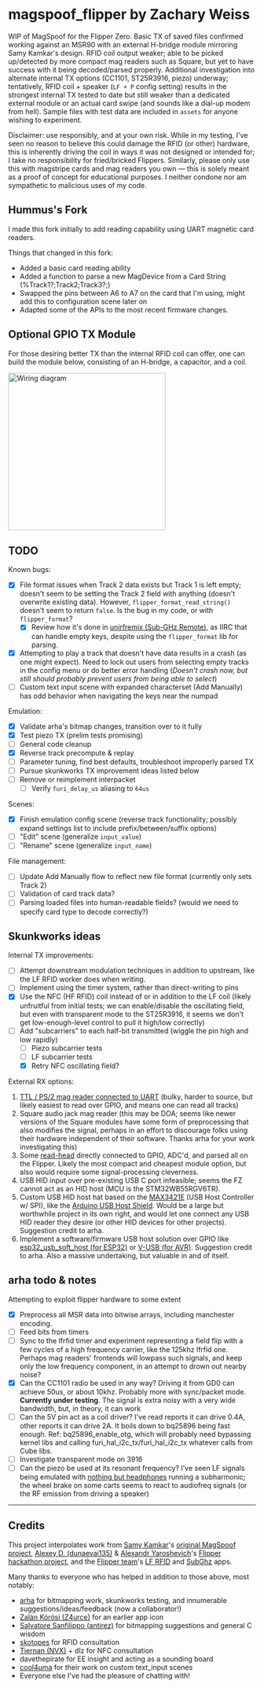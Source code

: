 # magspoof_flipper by Zachary Weiss
WIP of MagSpoof for the Flipper Zero. Basic TX of saved files confirmed working against an MSR90 with an external H-bridge module mirroring Samy Kamkar's design. RFID coil output weaker; able to be picked up/detected by more compact mag readers such as Square, but yet to have success with it being decoded/parsed properly. Additional investigation into alternate internal TX options (CC1101, ST25R3916, piezo) underway; tentatively, RFID coil + speaker (`LF + P` config setting) results in the strongest internal TX tested to date but still weaker than a dedicated external module or an actual card swipe (and sounds like a dial-up modem from hell). Sample files with test data are included in `assets` for anyone wishing to experiment.

Disclaimer: use responsibly, and at your own risk. While in my testing, I've seen no reason to believe this could damage the RFID (or other) hardware, this is inherently driving the coil in ways it was not designed or intended for; I take no responsibility for fried/bricked Flippers. Similarly, please only use this with magstripe cards and mag readers you own — this is solely meant as a proof of concept for educational purposes. I neither condone nor am sympathetic to malicious uses of my code.

## Hummus's Fork
I made this fork initially to add reading capability using UART magnetic card readers.

Things that changed in this fork:
- Added a basic card reading ability
- Added a function to parse a new MagDevice from a Card String (%Track1?;Track2;Track3?;)
- Swapped the pins between A6 to A7 on the card that I'm using, might add this to configuration scene later on
- Adapted some of the APIs to the most recent firmware changes.

## Optional GPIO TX Module
For those desiring better TX than the internal RFID coil can offer, one can build the module below, consisting of an H-bridge, a capacitor, and a coil.

<img src="https://user-images.githubusercontent.com/20050953/215654078-1f4b370e-21b3-4324-b63c-3bbbc643120e.png" alt="Wiring diagram" title="Wiring diagram" style="height:320px">


## TODO
Known bugs:
- [X] File format issues when Track 2 data exists but Track 1 is left empty; doesn't seem to be setting the Track 2 field with anything (doesn't overwrite existing data). However, `flipper_format_read_string()` doesn't seem to return `false`. Is the bug in my code, or with `flipper_format`?
  - [X] Review how it's done in [unirfremix (Sub-GHz Remote)](https://github.com/DarkFlippers/unleashed-firmware/blob/dev/applications/main/unirfremix/unirfremix_app.c), as IIRC that can handle empty keys, despite using the `flipper_format` lib for parsing.
- [X] Attempting to play a track that doesn't have data results in a crash (as one might expect). Need to lock out users from selecting empty tracks in the config menu or do better error handling (*Doesn't crash now, but still should probably prevent users from being able to select*)
- [ ] Custom text input scene with expanded characterset (Add Manually) has odd behavior when navigating the keys near the numpad

Emulation:
- [X] Validate arha's bitmap changes, transition over to it fully
- [X] Test piezo TX (prelim tests promising)
- [ ] General code cleanup
- [X] Reverse track precompute & replay
- [ ] Parameter tuning, find best defaults, troubleshoot improperly parsed TX
- [ ] Pursue skunkworks TX improvement ideas listed below
- [ ] Remove or reimplement interpacket 
  - [ ] Verify `furi_delay_us` aliasing to `64us`

Scenes:
- [X] Finish emulation config scene (reverse track functionality; possibly expand settings list to include prefix/between/suffix options)
- [ ] "Edit" scene (generalize `input_value`)
- [ ] "Rename" scene (generalize `input_name`)

File management:
- [ ] Update Add Manually flow to reflect new file format (currently only sets Track 2)
- [ ] Validation of card track data?
- [ ] Parsing loaded files into human-readable fields? (would we need to specify card type to decode correctly?)

## Skunkworks ideas
Internal TX improvements:
- [ ] Attempt downstream modulation techniques in addition to upstream, like the LF RFID worker does when writing.
- [ ] Implement using the timer system, rather than direct-writing to pins
- [X] Use the NFC (HF RFID) coil instead of or in addition to the LF coil (likely unfruitful from initial tests; we can enable/disable the oscillating field, but even with transparent mode to the ST25R3916, it seems we don't get low-enough-level control to pull it high/low correctly) 
- [ ] Add "subcarriers" to each half-bit transmitted (wiggle the pin high and low rapidly)
  - [ ] Piezo subcarrier tests
  - [ ] LF subcarrier tests
  - [X] Retry NFC oscillating field? 

External RX options:
1. [TTL / PS/2 mag reader connected to UART](https://www.alibaba.com/product-detail/Mini-portable-12-3-tracks-usb_60679900708.html) (bulky, harder to source, but likely easiest to read over GPIO, and means one can read all tracks)
2. Square audio jack mag reader (this may be DOA; seems like newer versions of the Square modules have some form of preprocessing that also modifies the signal, perhaps in an effort to discourage folks using their hardware independent of their software. Thanks arha for your work investigating this)
3. Some [read-head](https://www.alibaba.com/product-detail/POS-1-2-3-triple-track_60677205741.html) directly connected to GPIO, ADC'd, and parsed all on the Flipper. Likely the most compact and cheapest module option, but also would require some signal-processing cleverness.
4. USB HID input over pre-existing USB C port infeasible; seems the FZ cannot act as an HID host (MCU is the STM32WB55RGV6TR).
5. Custom USB HID host hat based on the [MAX3421E](https://www.analog.com/en/products/max3421e.html) (USB Host Controller w/ SPI), like the [Arduino USB Host Shield](https://docs.arduino.cc/retired/shields/arduino-usb-host-shield). Would be a large but worthwhile project in its own right, and would let one connect any USB HID reader they desire (or other HID devices for other projects). Suggestion credit to arha.
6. Implement a software/firmware USB host solution over GPIO like [esp32_usb_soft_host (for ESP32)](https://github.com/sdima1357/esp32_usb_soft_host) or [V-USB (for AVR)](https://www.obdev.at/products/vusb/index.html). Suggestion credit to arha. Also a massive undertaking, but valuable in and of itself.

## arha todo & notes
Attempting to exploit flipper hardware to some extent

- [X] Preprocess all MSR data into bitwise arrays, including manchester encoding. 
- [ ] Feed bits from timers
- [ ] Sync to the lfrfid timer and experiment representing a field flip with a few cycles of a high frequency carrier, like the 125khz lfrfid one. Perhaps mag readers' frontends will lowpass such signals, and keep only the low frequency component, in an attempt to drown out nearby noise?
- [X] Can the CC1101 radio be used in any way? Driving it from GD0 can achieve 50us, or about 10khz. Probably more with sync/packet mode. **Currently under testing**. The signal is extra noisy with a very wide bandwidth, but, in theory, it can work
- [ ] Can the 5V pin act as a coil driver? I've read reports it can drive 0.4A, other reports it can drive 2A. It boils down to bq25896 being fast enough. Ref: bq25896_enable_otg, which will probably need bypassing kernel libs and calling furi_hal_i2c_tx/furi_hal_i2c_tx whatever calls from Cube libs.
- [ ] Investigate transparent mode on 3916
- [ ] Can the piezo be used at its resonant frequency? I've seen LF signals being emulated with [nothing but headphones](https://github.com/smre/DCF77/blob/master/DCF77.py#L124) running a subharmonic; the wheel brake on some carts seems to react to audiofreq signals (or the RF emission from driving a speaker)

----
## Credits
This project interpolates work from [Samy Kamkar](https://github.com/samyk/)'s [original MagSpoof project](https://github.com/samyk/magspoof), [Alexey D. (dunaevai135)](https://github.com/dunaevai135/) & [Alexandr Yaroshevich](https://github.com/AYaro)'s [Flipper hackathon project](https://github.com/dunaevai135/flipperzero-firmware/tree/dev/applications/magspoof), and the [Flipper team](https://github.com/flipperdevices)'s [LF RFID](https://github.com/flipperdevices/flipperzero-firmware/tree/dev/applications/main/lfrfid) and [SubGhz](https://github.com/flipperdevices/flipperzero-firmware/tree/dev/applications/main/subghz) apps.  

Many thanks to everyone who has helped in addition to those above, most notably: 
- [arha](https://github.com/arha) for bitmapping work, skunkworks testing, and innumerable suggestions/ideas/feedback (now a collaborator!)
- [Zalán Kórósi (Z4urce)](https://github.com/Z4urce) for an earlier app icon
- [Salvatore Sanfilippo (antirez)](https://github.com/antirez) for bitmapping suggestions and general C wisdom
- [skotopes](https://github.com/skotopes) for RFID consultation
- [Tiernan (NVX)](https://github.com/nvx) + dlz for NFC consultation
- davethepirate for EE insight and acting as a sounding board
- [cool4uma](https://github.com/cool4uma) for their work on custom text_input scenes 
- Everyone else I've had the pleasure of chatting with!
